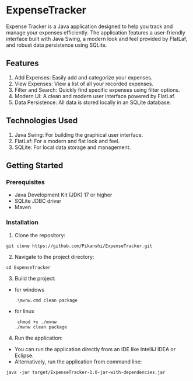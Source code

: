 # ExpenseTracker

Expense Tracker is a Java application designed to help you track and manage your expenses efficiently. The application features a user-friendly interface built with Java Swing, a modern look and feel provided by FlatLaf, and robust data persistence using SQLite.

## Features
1. Add Expenses: Easily add and categorize your expenses.
2. View Expenses: View a list of all your recorded expenses.
3. Filter and Search: Quickly find specific expenses using filter options.
4. Modern UI: A clean and modern user interface powered by FlatLaf.
5. Data Persistence: All data is stored locally in an SQLite database.

## Technologies Used
1. Java Swing: For building the graphical user interface.
2. FlatLaf: For a modern and flat look and feel.
3. SQLite: For local data storage and management.

## Getting Started
### Prerequisites
- Java Development Kit (JDK) 17 or higher
- SQLite JDBC driver
- Maven

### Installation
1. Clone the repository:
  ```
  git clone https://github.com/Pikanshi/ExpenseTracker.git
  ```
2. Navigate to the project directory:
```
cd ExpenseTracker
```
3. Build the project:
- for windows
  ```
  .\mvnw.cmd clean package
  ```
- for linux
  ```
   chmod +x ./mvnw
  ./mvnw clean package
  ```
4. Run the application:
- You can run the application directly from an IDE like IntelliJ IDEA or Eclipse.
- Alternatively, run the application from command line:
```
java -jar target/ExpenseTracker-1.0-jar-with-dependencies.jar
```
